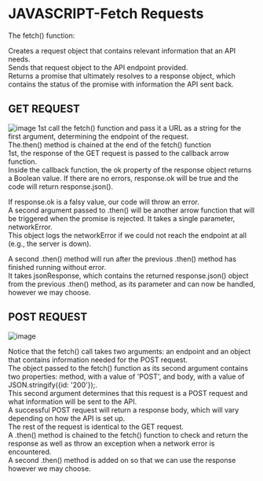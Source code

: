 # JAVASCRIPT-Fetch Requests


The fetch() function:<br>

Creates a request object that contains relevant information that an API needs.<br>
Sends that request object to the API endpoint provided.<br>
Returns a promise that ultimately resolves to a response object, which contains the status of the promise with information the API sent back.<br>
## GET REQUEST
![image](https://github.com/nafizjiwa/JAVASCRIPT-Fetch-Requests/assets/56348190/a3881c0d-9916-4106-ad0e-91d7b29d53ad)
1st call the fetch() function and pass it a URL as a string for the first argument, determining the endpoint of the request.<br>
The.then() method is chained at the end of the fetch() function<br>
1st, the response of the GET request is passed to the callback arrow function. <br>
Inside the callback function, the ok property of the response object returns a Boolean value. If there are no errors, response.ok will be true and the code will return response.json().

If response.ok is a falsy value, our code will throw an error.<br>
A second argument passed to .then() will be another arrow function that will be triggered when the promise is rejected. It takes a single parameter, networkError. <br>
This object logs the networkError if we could not reach the endpoint at all (e.g., the server is down).<br>

A second .then() method will run after the previous .then() method has finished running without error. <br>
It takes jsonResponse, which contains the returned response.json() object from the previous .then() method, as its parameter and can now be handled, however we may choose.<br>

## POST REQUEST

![image](https://github.com/nafizjiwa/JAVASCRIPT-Fetch-Requests/assets/56348190/efd42bc3-1032-4662-8c02-d253cee435d0)

Notice that the fetch() call takes two arguments: an endpoint and an object that contains information needed for the POST request. <BR>
The object passed to the fetch() function as its second argument contains two properties: method, with a value of 'POST', and body, with a value of JSON.stringify({id: '200'});. <BR>
This second argument determines that this request is a POST request and what information will be sent to the API.<BR>
A successful POST request will return a response body, which will vary depending on how the API is set up.<BR>
The rest of the request is identical to the GET request. <BR>
A .then() method is chained to the fetch() function to check and return the response as well as throw an exception when a network error is encountered. <BR>
A second .then() method is added on so that we can use the response however we may choose. <BR>
